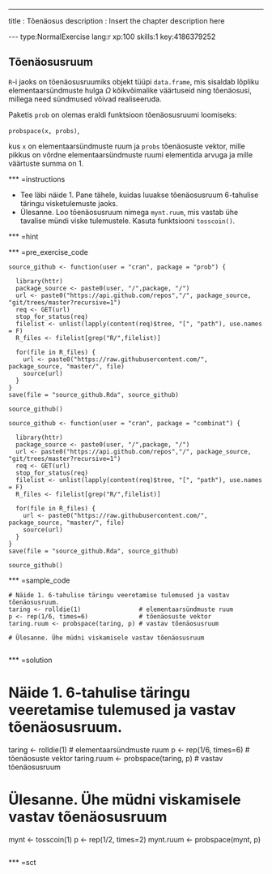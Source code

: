 ---
title       : Tõenäosus
description : Insert the chapter description here

--- type:NormalExercise lang:r xp:100 skills:1 key:4186379252
## Tõenäosusruum

`R`-i jaoks on tõenäosusruumiks objekt tüüpi `data.frame`, mis sisaldab lõpliku elementaarsündmuste hulga $\Omega$ kõikvõimalike väärtuseid ning tõenäosusi, millega need sündmused võivad realiseeruda. 

Paketis `prob` on olemas eraldi funktsioon tõenäosusruumi loomiseks: 

`probspace(x, probs)`, 

kus `x` on elementaarsündmuste ruum ja `probs` tõenäosuste vektor, mille pikkus on võrdne elementaarsündmuste ruumi elementida arvuga ja mille väärtuste summa on 1.

*** =instructions

* Tee läbi näide 1. Pane tähele, kuidas luuakse tõenäosusruum 6-tahulise täringu visketulemuste jaoks.
* Ülesanne. Loo tõenäosusruum nimega `mynt.ruum`, mis vastab ühe tavalise mündi viske tulemustele. Kasuta funktsiooni `tosscoin()`.

*** =hint

*** =pre_exercise_code
```{r}
source_github <- function(user = "cran", package = "prob") {
  
  library(httr)
  package_source <- paste0(user, "/",package, "/")
  url <- paste0("https://api.github.com/repos","/", package_source, "git/trees/master?recursive=1")
  req <- GET(url)
  stop_for_status(req)
  filelist <- unlist(lapply(content(req)$tree, "[", "path"), use.names = F)
  R_files <- filelist[grep("R/",filelist)]
  
  for(file in R_files) {
    url <- paste0("https://raw.githubusercontent.com/", package_source, "master/", file)
    source(url)
  }
}
save(file = "source_github.Rda", source_github)

source_github()

source_github <- function(user = "cran", package = "combinat") {
  
  library(httr)
  package_source <- paste0(user, "/",package, "/")
  url <- paste0("https://api.github.com/repos","/", package_source, "git/trees/master?recursive=1")
  req <- GET(url)
  stop_for_status(req)
  filelist <- unlist(lapply(content(req)$tree, "[", "path"), use.names = F)
  R_files <- filelist[grep("R/",filelist)]
  
  for(file in R_files) {
    url <- paste0("https://raw.githubusercontent.com/", package_source, "master/", file)
    source(url)
  }
}
save(file = "source_github.Rda", source_github)

source_github()
```

*** =sample_code
```{r}
# Näide 1. 6-tahulise täringu veeretamise tulemused ja vastav tõenäosusruum.
taring <- rolldie(1)                # elementaarsündmuste ruum 
p <- rep(1/6, times=6)              # tõenäosuste vektor
taring.ruum <- probspace(taring, p) # vastav tõenäosusruum

# Ülesanne. Ühe müdni viskamisele vastav tõenäosusruum


```

*** =solution
# Näide 1. 6-tahulise täringu veeretamise tulemused ja vastav tõenäosusruum.
taring <- rolldie(1)                # elementaarsündmuste ruum 
p <- rep(1/6, times=6)              # tõenäosuste vektor
taring.ruum <- probspace(taring, p) # vastav tõenäosusruum

# Ülesanne. Ühe müdni viskamisele vastav tõenäosusruum
mynt <- tosscoin(1)
p <- rep(1/2, times=2)
mynt.ruum <- probspace(mynt, p)

```{r}

```

*** =sct
```{r}

```

